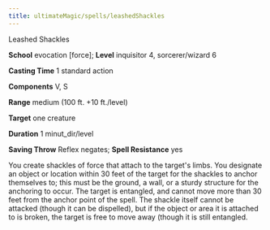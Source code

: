 ```yaml
---
title: ultimateMagic/spells/leashedShackles
---
```

Leashed Shackles

**School** evocation [force]; **Level** inquisitor 4, sorcerer/wizard 6

**Casting Time** 1 standard action

**Components** V, S

**Range** medium (100 ft. +10 ft./level)

**Target** one creature

**Duration** 1 minut_dir/level

**Saving Throw** Reflex negates; **Spell Resistance** yes

You create shackles of force that attach to the target's limbs. You designate an object or location within 30 feet of the target for the shackles to anchor themselves to; this must be the ground, a wall, or a sturdy structure for the anchoring to occur. The target is entangled, and cannot move more than 30 feet from the anchor point of the spell. The shackle itself cannot be attacked (though it can be dispelled), but if the object or area it is attached to is broken, the target is free to move away (though it is still entangled.

